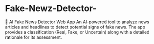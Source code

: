 # Fake-Newz-Detector-
🧪 AI Fake News Detector Web App  An AI-powered tool to analyze news articles and headlines to detect potential signs of fake news. The app provides a classification (Real, Fake, or Uncertain) along with a detailed rationale for its assessment.
